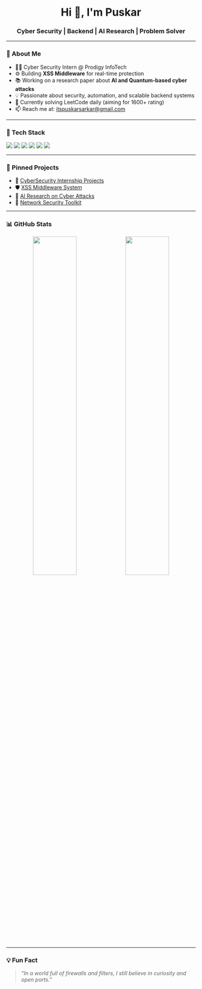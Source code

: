 <h1 align="center">Hi 👋, I'm Puskar</h1>
<h3 align="center">Cyber Security | Backend | AI Research | Problem Solver</h3>

---

### 🔐 About Me
- 🧑‍💻 Cyber Security Intern @ Prodigy InfoTech
- ⚙️ Building **XSS Middleware** for real-time protection
- 📚 Working on a research paper about **AI and Quantum-based cyber attacks**
- 💡 Passionate about security, automation, and scalable backend systems
- 🔭 Currently solving LeetCode daily (aiming for 1600+ rating)
- 📫 Reach me at: itspuskarsarkar@gmail.com

---

### 🚀 Tech Stack
<p align="left">
  <img src="https://img.shields.io/badge/Python-3776AB?style=for-the-badge&logo=python&logoColor=white"/>
  <img src="https://img.shields.io/badge/Bash-121011?style=for-the-badge&logo=gnu-bash&logoColor=white"/>
  <img src="https://img.shields.io/badge/Scapy-ffcc00?style=for-the-badge&logo=wireshark&logoColor=black"/>
  <img src="https://img.shields.io/badge/Django-092E20?style=for-the-badge&logo=django&logoColor=white"/>
  <img src="https://img.shields.io/badge/Linux-FCC624?style=for-the-badge&logo=linux&logoColor=black"/>
  <img src="https://img.shields.io/badge/React-61DAFB?style=for-the-badge&logo=react&logoColor=black"/>
</p>

---

### 📌 Pinned Projects
- 🔐 [CyberSecurity Internship Projects](https://github.com/Puskar-Sarkar/CyberSecurity-Internship-Proj)
- 🛡️ [XSS Middleware System](https://github.com/Puskar-Sarkar/XSS-Middleware)
- 🧠 [AI Research on Cyber Attacks](https://github.com/Puskar-Sarkar/AI-Research-CyberAttacks)
- 🧪 [Network Security Toolkit](https://github.com/Puskar-Sarkar/Network-Security-Toolkit)

---

### 📊 GitHub Stats
<p align="center">
  <img src="https://github-readme-stats.vercel.app/api?username=Puskar-Sarkar&show_icons=true&theme=tokyonight" width="48%" />
  <img src="https://github-readme-streak-stats.herokuapp.com?user=Puskar-Sarkar&theme=tokyonight" width="48%" />
</p>

---

### 💡 Fun Fact
> *“In a world full of firewalls and filters, I still believe in curiosity and open ports.”*
